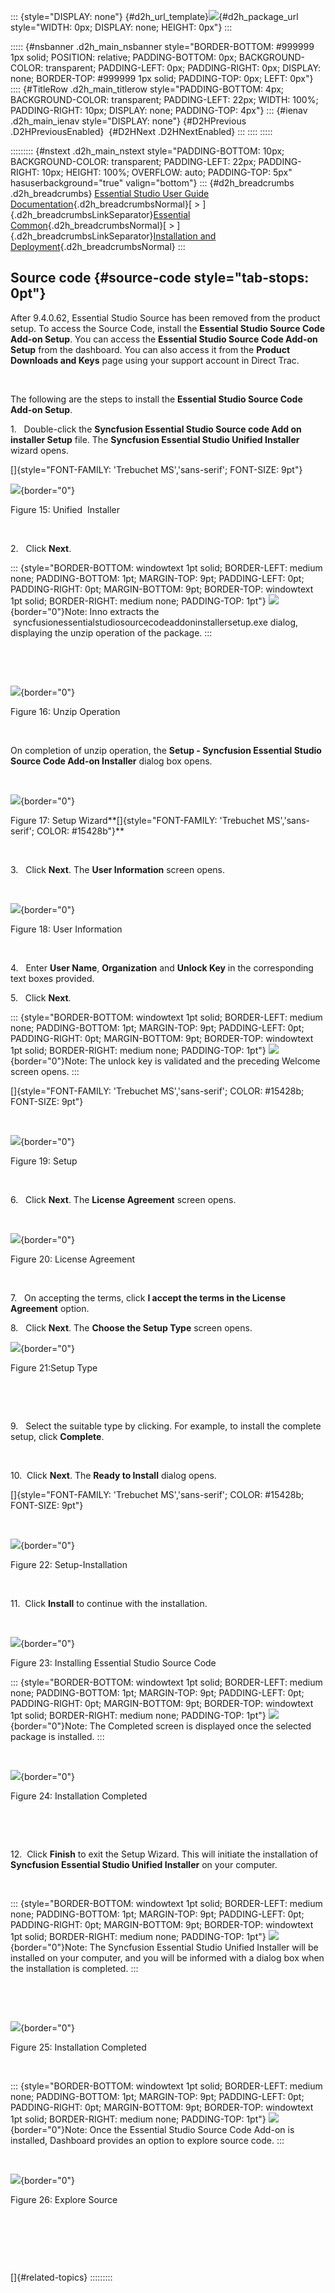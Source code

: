 ::: {style="DISPLAY: none"}
[](ms-xhelp:///?Id=d2h_url_template){#d2h_url_template}![](!package_url!){#d2h_package_url style="WIDTH: 0px; DISPLAY: none; HEIGHT: 0px"}
:::

::::: {#nsbanner .d2h_main_nsbanner style="BORDER-BOTTOM: #999999 1px solid; POSITION: relative; PADDING-BOTTOM: 0px; BACKGROUND-COLOR: transparent; PADDING-LEFT: 0px; PADDING-RIGHT: 0px; DISPLAY: none; BORDER-TOP: #999999 1px solid; PADDING-TOP: 0px; LEFT: 0px"}
:::: {#TitleRow .d2h_main_titlerow style="PADDING-BOTTOM: 4px; BACKGROUND-COLOR: transparent; PADDING-LEFT: 22px; WIDTH: 100%; PADDING-RIGHT: 10px; DISPLAY: none; PADDING-TOP: 4px"}
::: {#ienav .d2h_main_ienav style="DISPLAY: none"}
[](ms-xhelp:///?Id=2bbaaaf3-7a0e-40f9-81a6-fce3f29058f8){#D2HPrevious .D2HPreviousEnabled}  [](ms-xhelp:///?Id=c7f507ba-2ccd-47fc-985c-1e33d7fe5a6d){#D2HNext .D2HNextEnabled}
:::
::::
:::::

::::::::: {#nstext .d2h_main_nstext style="PADDING-BOTTOM: 10px; BACKGROUND-COLOR: transparent; PADDING-LEFT: 22px; PADDING-RIGHT: 10px; HEIGHT: 100%; OVERFLOW: auto; PADDING-TOP: 5px" hasuserbackground="true" valign="bottom"}
::: {#d2h_breadcrumbs .d2h_breadcrumbs}
[Essential Studio User Guide Documentation](ms-xhelp:///?Id=12457748-09e3-4d74-a240-8e049cedf030){.d2h_breadcrumbsNormal}[ \> ]{.d2h_breadcrumbsLinkSeparator}[Essential Common](ms-xhelp:///?Id=2bfe10b6-fac1-4f91-a173-04db314f10c3){.d2h_breadcrumbsNormal}[ \> ]{.d2h_breadcrumbsLinkSeparator}[Installation and Deployment](ms-xhelp:///?Id=edacfc75-68a5-4518-870d-ce716c583177){.d2h_breadcrumbsNormal}
:::

## Source code {#source-code style="tab-stops: 0pt"}

After 9.4.0.62, Essential Studio Source has been removed from the product setup. To access the Source Code, install the **Essential Studio Source Code Add-on Setup**. You can access the **Essential Studio Source Code Add-on Setup** from the dashboard. You can also access it from the **Product Downloads and Keys** page using your support account in Direct Trac.

 

The following are the steps to install the **Essential Studio Source Code Add-on Setup**.

1.   Double-click the **Syncfusion Essential Studio Source code Add on installer Setup** file. The **Syncfusion Essential Studio Unified Installer** wizard opens.

[]{style="FONT-FAMILY: 'Trebuchet MS','sans-serif'; FONT-SIZE: 9pt"} 

![](ImagesExt/image67_19.png){border="0"} 

Figure 15: Unified  Installer

 

2.   Click **Next**.

::: {style="BORDER-BOTTOM: windowtext 1pt solid; BORDER-LEFT: medium none; PADDING-BOTTOM: 1pt; MARGIN-TOP: 9pt; PADDING-LEFT: 0pt; PADDING-RIGHT: 0pt; MARGIN-BOTTOM: 9pt; BORDER-TOP: windowtext 1pt solid; BORDER-RIGHT: medium none; PADDING-TOP: 1pt"}
![](ImagesExt/image67_1.jpg){border="0"}Note: Inno extracts the  syncfusionessentialstudiosourcecodeaddoninstallersetup.exe dialog, displaying the unzip operation of the package.
:::

 

 

![](ImagesExt/image67_20.png){border="0"}

Figure 16: Unzip Operation

 

On completion of unzip operation, the **Setup - Syncfusion Essential Studio Source Code Add-on Installer** dialog box opens.

 

![](ImagesExt/image67_21.jpg){border="0"}

Figure 17: Setup Wizard**[]{style="FONT-FAMILY: 'Trebuchet MS','sans-serif'; COLOR: #15428b"}**

 

3.   Click **Next**. The **User Information** screen opens.

 

![](ImagesExt/image67_22.jpg){border="0"}

Figure 18: User Information

 

4.   Enter **User Name**, **Organization** and **Unlock Key** in the corresponding text boxes provided.

5.   Click **Next**.

::: {style="BORDER-BOTTOM: windowtext 1pt solid; BORDER-LEFT: medium none; PADDING-BOTTOM: 1pt; MARGIN-TOP: 9pt; PADDING-LEFT: 0pt; PADDING-RIGHT: 0pt; MARGIN-BOTTOM: 9pt; BORDER-TOP: windowtext 1pt solid; BORDER-RIGHT: medium none; PADDING-TOP: 1pt"}
![](ImagesExt/image67_1.jpg){border="0"}Note: The unlock key is validated and the preceding Welcome screen opens.
:::

[]{style="FONT-FAMILY: 'Trebuchet MS','sans-serif'; COLOR: #15428b; FONT-SIZE: 9pt"} 

 

![](ImagesExt/image67_23.jpg){border="0"}

Figure 19: Setup

 

6.   Click **Next**. The **License Agreement** screen opens.

 

![](ImagesExt/image67_24.jpg){border="0"}

Figure 20: License Agreement

 

7.   On accepting the terms, click **I accept the terms in the License Agreement** option.

8.   Click **Next**. The **Choose the Setup Type** screen opens.

![](ImagesExt/image67_25.jpg){border="0"}

Figure 21:Setup Type

 

 

9.   Select the suitable type by clicking. For example, to install the complete setup, click **Complete**.

 

10.  Click **Next**. The **Ready to Install** dialog opens.

[]{style="FONT-FAMILY: 'Trebuchet MS','sans-serif'; COLOR: #15428b; FONT-SIZE: 9pt"} 

 

![](ImagesExt/image67_26.jpg){border="0"}

Figure 22: Setup-Installation

 

11.  Click **Install** to continue with the installation.

 

![](ImagesExt/image67_27.jpg){border="0"}

Figure 23: Installing Essential Studio Source Code

::: {style="BORDER-BOTTOM: windowtext 1pt solid; BORDER-LEFT: medium none; PADDING-BOTTOM: 1pt; MARGIN-TOP: 9pt; PADDING-LEFT: 0pt; PADDING-RIGHT: 0pt; MARGIN-BOTTOM: 9pt; BORDER-TOP: windowtext 1pt solid; BORDER-RIGHT: medium none; PADDING-TOP: 1pt"}
![](ImagesExt/image67_1.jpg){border="0"}Note: The Completed screen is displayed once the selected package is installed.
:::

 

![](ImagesExt/image67_28.jpg){border="0"}

Figure 24: Installation Completed

 

 

12.  Click **Finish** to exit the Setup Wizard. This will initiate the installation of **Syncfusion Essential Studio Unified Installer** on your computer.

 

::: {style="BORDER-BOTTOM: windowtext 1pt solid; BORDER-LEFT: medium none; PADDING-BOTTOM: 1pt; MARGIN-TOP: 9pt; PADDING-LEFT: 0pt; PADDING-RIGHT: 0pt; MARGIN-BOTTOM: 9pt; BORDER-TOP: windowtext 1pt solid; BORDER-RIGHT: medium none; PADDING-TOP: 1pt"}
![](ImagesExt/image67_1.jpg){border="0"}Note: The Syncfusion Essential Studio Unified Installer will be installed on your computer, and you will be informed with a dialog box when the installation is completed.
:::

 

 

![](ImagesExt/image67_29.png){border="0"}

Figure 25: Installation Completed

 

::: {style="BORDER-BOTTOM: windowtext 1pt solid; BORDER-LEFT: medium none; PADDING-BOTTOM: 1pt; MARGIN-TOP: 9pt; PADDING-LEFT: 0pt; PADDING-RIGHT: 0pt; MARGIN-BOTTOM: 9pt; BORDER-TOP: windowtext 1pt solid; BORDER-RIGHT: medium none; PADDING-TOP: 1pt"}
![](ImagesExt/image67_1.jpg){border="0"}Note: Once the Essential Studio Source Code Add-on is installed, Dashboard provides an option to explore source code.
:::

 

![](ImagesExt/image67_30.png){border="0"}

Figure 26: Explore Source

 

 

 

[]{#related-topics}
:::::::::
